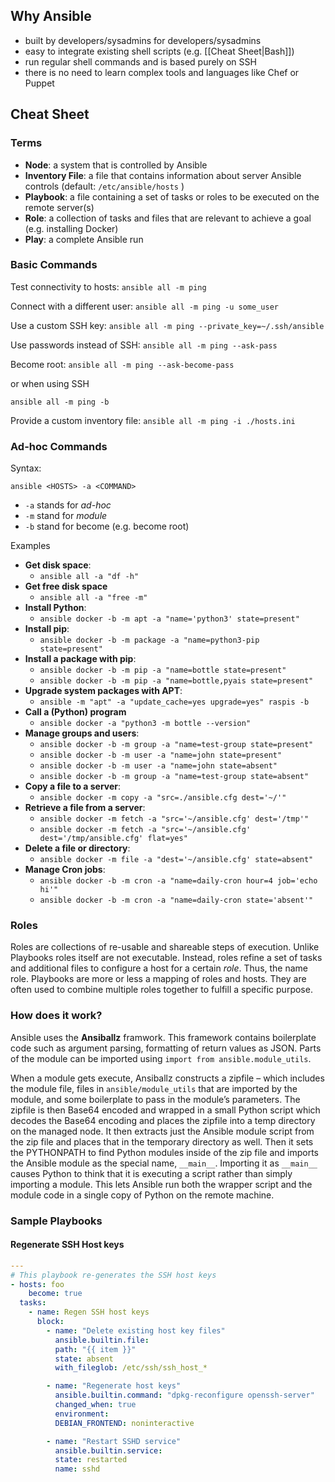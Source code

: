 
## Why Ansible
- built by developers/sysadmins for developers/sysadmins
- easy to integrate existing shell scripts (e.g. [[Cheat Sheet|Bash]])
- run regular shell commands and is based purely on SSH
- there is no need to learn complex tools and languages like Chef or Puppet

## Cheat Sheet

### Terms
- **Node**: a system that is controlled by Ansible
- **Inventory File**: a file that contains information about server Ansible controls (default: `/etc/ansible/hosts` )
- **Playbook**: a file containing a set of tasks or roles to be executed on the remote server(s)
- **Role**: a collection of tasks and files that are relevant to achieve a goal (e.g. installing Docker)
- **Play**: a complete Ansible run

### Basic Commands
Test connectivity to hosts:
`ansible all -m ping`

Connect with a different user:
`ansible all -m ping -u some_user`

Use a custom SSH key:
`ansible all -m ping --private_key=~/.ssh/ansible`

Use passwords instead of SSH:
`ansible all -m ping --ask-pass`

Become root:
`ansible all -m ping --ask-become-pass`

or when using SSH

`ansible all -m ping -b`

Provide a custom inventory file:
`ansible all -m ping -i ./hosts.ini`

### Ad-hoc Commands
Syntax:

`ansible <HOSTS> -a <COMMAND>`

- `-a` stands for *ad-hoc*
- `-m` stand for *module*
- `-b` stand for become (e.g. become root)

Examples
- **Get disk space**: 
	- `ansible all -a "df -h"`
- **Get free disk space**
	- `ansible all -a "free -m"`
- **Install Python**:
	- `ansible docker -b -m apt -a "name='python3' state=present"`
- **Install pip**:
	-  `ansible docker -b -m package -a "name=python3-pip state=present"`
- **Install a package with pip**:
	- `ansible docker -b -m pip -a "name=bottle state=present"`
	- `ansible docker -b -m pip -a "name=bottle,pyais state=present"`
- **Upgrade system packages with APT**:
	- `ansible -m "apt" -a "update_cache=yes upgrade=yes" raspis -b`
- **Call a (Python) program**
	- `ansible docker -a "python3 -m bottle --version"`
- **Manage groups and users**:
	- `ansible docker -b -m group -a "name=test-group state=present"`
	- `ansible docker -b -m user -a "name=john state=present"`
	- `ansible docker -b -m user -a "name=john state=absent"`
	- `ansible docker -b -m group -a "name=test-group state=absent"`
- **Copy a file to a server**:
	- `ansible docker -m copy -a "src=./ansible.cfg dest='~/'"`
- **Retrieve a file from a server**:
	- `ansible docker -m fetch -a "src='~/ansible.cfg' dest='/tmp'"`
	- `ansible docker -m fetch -a "src='~/ansible.cfg' dest='/tmp/ansible.cfg' flat=yes"`
- **Delete a file or directory**:
	- `ansible docker -m file -a "dest='~/ansible.cfg' state=absent"`
- **Manage Cron jobs**:
	- `ansible docker -b -m cron -a "name=daily-cron hour=4 job='echo hi'"`
	- `ansible docker -b -m cron -a "name=daily-cron state='absent'"`

### Roles

Roles are collections of re-usable and shareable steps of execution. Unlike Playbooks roles itself are not executable. Instead, roles refine a set of tasks and additional files to configure a host for a certain *role*. Thus, the name role. Playbooks are more or less a mapping of roles and hosts. They are often used to combine multiple roles together to fulfill a specific purpose.

### How does it work?

Ansible uses the **Ansiballz** framwork. This framework contains boilerplate code such as argument parsing, formatting of return values as JSON. Parts of the module can be imported using `import from ansible.module_utils`.

When a module gets execute, Ansiballz constructs a zipfile – which includes the module file, files in `ansible/module_utils` that are imported by the module, and some boilerplate to pass in the module’s parameters. The zipfile is then Base64 encoded and wrapped in a small Python script which decodes the Base64 encoding and places the zipfile into a temp directory on the managed node. It then extracts just the Ansible module script from the zip file and places that in the temporary directory as well. Then it sets the PYTHONPATH to find Python modules inside of the zip file and imports the Ansible module as the special name, `__main__`. Importing it as `__main__` causes Python to think that it is executing a script rather than simply importing a module. This lets Ansible run both the wrapper script and the module code in a single copy of Python on the remote machine.

### Sample Playbooks

#### Regenerate SSH Host keys

```yml
--- 
# This playbook re-generates the SSH host keys 
- hosts: foo 
	become: true 
  tasks: 
    - name: Regen SSH host keys 
      block: 
        - name: "Delete existing host key files" 
          ansible.builtin.file: 
          path: "{{ item }}" 
          state: absent 
          with_fileglob: /etc/ssh/ssh_host_* 

        - name: "Regenerate host keys" 
          ansible.builtin.command: "dpkg-reconfigure openssh-server" 
          changed_when: true 
          environment: 
          DEBIAN_FRONTEND: noninteractive 

        - name: "Restart SSHD service" 
          ansible.builtin.service: 
          state: restarted 
          name: sshd
```
